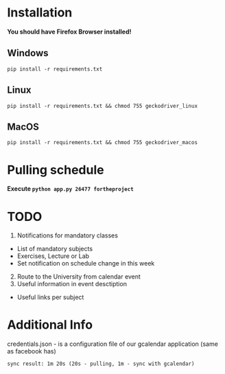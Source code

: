 # Installation

**You should have Firefox Browser installed!**

## Windows
`pip install -r requirements.txt`

## Linux
`pip install -r requirements.txt && chmod 755 geckodriver_linux`

## MacOS
`pip install -r requirements.txt && chmod 755 geckodriver_macos`

# Pulling schedule
**Execute `python app.py 26477 fortheproject`**


# TODO
1) Notifications for mandatory classes
 - List of mandatory subjects
 - Exercises, Lecture or Lab
 - Set notification on schedule change in this week
2) Route to the University from calendar event
3) Useful information in event desctiption
 - Useful links per subject 


# Additional Info
credentials.json - is a configuration file of our gcalendar application 
(same as facebook has)

`sync result: 1m 20s (20s - pulling, 1m - sync with gcalendar)`
